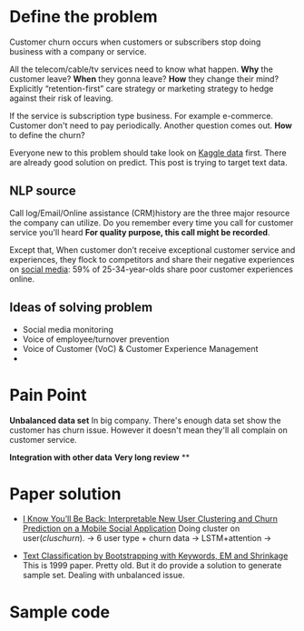 # Define the problem
Customer churn occurs when customers or subscribers stop doing business with a company or service. 

All the telecom/cable/tv services need to know what happen. 
**Why** the customer leave?
**When** they gonna leave? 
**How** they change their mind? Explicitly “retention-first” care strategy or marketing strategy to hedge against their risk of leaving.

If the service is subscription type business. For example e-commerce. Customer don't need to pay periodically. Another question comes out.
**How** to define the churn?

Everyone new to this problem should take look on [Kaggle data](https://www.kaggle.com/blastchar/telco-customer-churn) first. There are already good solution on predict. This post is trying to target text data.

## NLP source
Call log/Email/Online assistance (CRM)history are the three major resource the company can utilize. Do you remember every time you call for customer service you'll heard **For quality purpose, this call might be recorded**. 

Except that, When customer don’t receive exceptional customer service and experiences, they flock to competitors and share their negative experiences on [social media](https://www.salesforce.com/blog/2015/01/ten-customer-service-stats-what-they-mean-your-contact-center-gp.html): 59% of 25-34-year-olds share poor customer experiences online.

## Ideas of solving problem
- Social media monitoring
- Voice of employee/turnover prevention
- Voice of Customer (VoC) & Customer Experience Management
- 

# Pain Point
**Unbalanced data set**
In big company. There's enough data set show the customer has churn issue. However it doesn't mean they'll all complain on customer service.

**Integration with other data**
**Very long review**
**



# Paper solution
- [I Know You’ll Be Back: Interpretable New User Clustering and Churn Prediction on a Mobile Social Application](http://hanj.cs.illinois.edu/pdf/kdd18_cyang.pdf)
Doing cluster on user(*cluschurn*). -> 6 user type + churn data -> LSTM+attention ->

- [Text Classification by Bootstrapping with Keywords, EM and Shrinkage](https://www.aclweb.org/anthology/W99-0908.pdf) 
	This is 1999 paper. Pretty old. But it do provide a solution to generate sample set. Dealing with unbalanced issue.
# Sample code
<!--stackedit_data:
eyJoaXN0b3J5IjpbLTE1OTI2MzY2ODEsLTEyNjgxNTkyMDAsLT
M3MDczMjMzOCwtMTA3NzM0OTMxMiw5NTgxNDM3MDEsNjcwMjQ1
MTE3LDY5MzQ1MDE2NCw1MDkyMjIwODksLTE3NTAwMzQ5MjJdfQ
==
-->